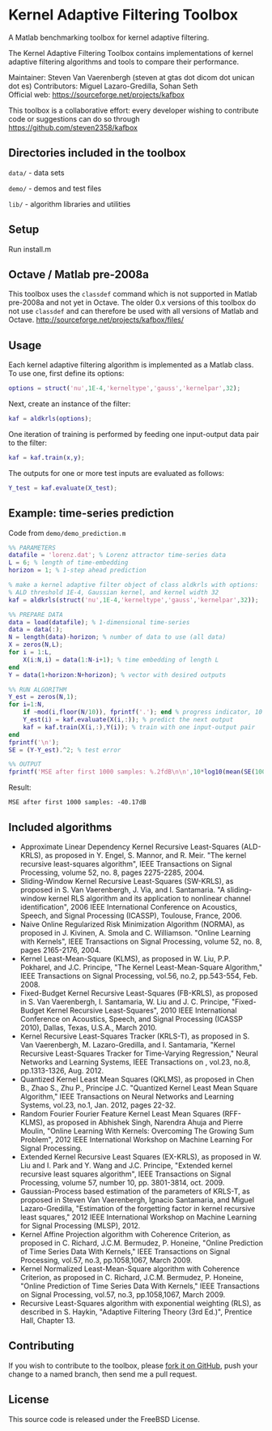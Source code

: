 ﻿Kernel Adaptive Filtering Toolbox
=================================

A Matlab benchmarking toolbox for kernel adaptive filtering.

The Kernel Adaptive Filtering Toolbox contains implementations of kernel adaptive filtering algorithms and tools to compare their performance.

Maintainer: Steven Van Vaerenbergh  (steven at gtas dot dicom dot unican dot es)
Contributors: Miguel Lazaro-Gredilla, Sohan Seth  
Official web: https://sourceforge.net/projects/kafbox  

This toolbox is a collaborative effort: every developer wishing to contribute code or suggestions can do so through https://github.com/steven2358/kafbox

Directories included in the toolbox
-----------------------------------

`data/` - data sets

`demo/` - demos and test files

`lib/` - algorithm libraries and utilities

Setup
-----

Run install.m

Octave / Matlab pre-2008a
-------------------------
This toolbox uses the `classdef` command which is not supported in Matlab pre-2008a and not yet in Octave. The older 0.x versions of this toolbox do not use `classdef` and can therefore be used with all versions of Matlab and Octave. http://sourceforge.net/projects/kafbox/files/

Usage
-----
Each kernel adaptive filtering algorithm is implemented as a Matlab class. To use one, first define its options:
```matlab
options = struct('nu',1E-4,'kerneltype','gauss','kernelpar',32);
```
Next, create an instance of the filter:
```matlab
kaf = aldkrls(options);
```
One iteration of training is performed by feeding one input-output data pair to the filter:
```matlab
kaf = kaf.train(x,y);
```
The outputs for one or more test inputs are evaluated as follows:
```matlab
Y_test = kaf.evaluate(X_test);
```

Example: time-series prediction
-------------------------------
Code from `demo/demo_prediction.m`
```matlab
%% PARAMETERS
datafile = 'lorenz.dat'; % Lorenz attractor time-series data
L = 6; % length of time-embedding
horizon = 1; % 1-step ahead prediction

% make a kernel adaptive filter object of class aldkrls with options: 
% ALD threshold 1E-4, Gaussian kernel, and kernel width 32
kaf = aldkrls(struct('nu',1E-4,'kerneltype','gauss','kernelpar',32));

%% PREPARE DATA
data = load(datafile); % 1-dimensional time-series
data = data(:);
N = length(data)-horizon; % number of data to use (all data)
X = zeros(N,L);
for i = 1:L,
    X(i:N,i) = data(1:N-i+1); % time embedding of length L
end
Y = data(1+horizon:N+horizon); % vector with desired outputs

%% RUN ALGORITHM
Y_est = zeros(N,1);
for i=1:N,
    if ~mod(i,floor(N/10)), fprintf('.'); end % progress indicator, 10 dots
    Y_est(i) = kaf.evaluate(X(i,:)); % predict the next output
    kaf = kaf.train(X(i,:),Y(i)); % train with one input-output pair
end
fprintf('\n');
SE = (Y-Y_est).^2; % test error

%% OUTPUT
fprintf('MSE after first 1000 samples: %.2fdB\n\n',10*log10(mean(SE(1001:end))));
```
Result:

    MSE after first 1000 samples: -40.17dB

Included algorithms
-------------------
- Approximate Linear Dependency Kernel Recursive Least-Squares (ALD-KRLS), as proposed in Y. Engel, S. Mannor, and R. Meir. "The kernel recursive least-squares algorithm", IEEE Transactions on Signal Processing, volume 52, no. 8, pages 2275-2285, 2004.
- Sliding-Window Kernel Recursive Least-Squares (SW-KRLS), as proposed in S. Van Vaerenbergh, J. Via, and I. Santamaria. "A sliding-window kernel RLS algorithm and its application to nonlinear channel identification", 2006 IEEE International Conference on Acoustics, Speech, and Signal Processing (ICASSP), Toulouse, France, 2006.
- Naive Online Regularized Risk Minimization Algorithm (NORMA), as proposed in J. Kivinen, A. Smola and C. Williamson. "Online Learning with Kernels", IEEE Transactions on Signal Processing, volume 52, no. 8, pages 2165-2176, 2004.
- Kernel Least-Mean-Square (KLMS), as proposed in W. Liu, P.P. Pokharel, and J.C. Principe, "The Kernel Least-Mean-Square Algorithm," IEEE Transactions on Signal Processing, vol.56, no.2, pp.543-554, Feb. 2008.
- Fixed-Budget Kernel Recursive Least-Squares (FB-KRLS), as proposed in S. Van Vaerenbergh, I. Santamaria, W. Liu and J. C. Principe, "Fixed-Budget Kernel Recursive Least-Squares", 2010 IEEE International Conference on Acoustics, Speech, and Signal Processing (ICASSP 2010), Dallas, Texas, U.S.A., March 2010.
- Kernel Recursive Least-Squares Tracker (KRLS-T), as proposed in S. Van Vaerenbergh, M. Lazaro-Gredilla, and I. Santamaria, "Kernel Recursive Least-Squares Tracker for Time-Varying Regression," Neural Networks and Learning Systems, IEEE Transactions on , vol.23, no.8, pp.1313-1326, Aug. 2012.
- Quantized Kernel Least Mean Squares (QKLMS), as proposed in Chen B., Zhao S., Zhu P., Principe J.C. "Quantized Kernel Least Mean Square Algorithm," IEEE Transactions on Neural Networks and Learning Systems, vol.23, no.1, Jan. 2012, pages 22-32.
- Random Fourier Fourier Feature Kernel Least Mean Squares (RFF-KLMS), as proposed in Abhishek Singh, Narendra Ahuja and Pierre Moulin, "Online Learning With Kernels: Overcoming The Growing Sum Problem", 2012 IEEE International Workshop on Machine Learning For Signal Processing.
- Extended Kernel Recursive Least Squares (EX-KRLS), as proposed in W. Liu and I. Park and Y. Wang and J.C. Principe, "Extended kernel recursive least squares algorithm", IEEE Transactions on Signal Processing, volume 57, number 10, pp. 3801-3814, oct. 2009.
- Gaussian-Process based estimation of the parameters of KRLS-T, as proposed in Steven Van Vaerenbergh, Ignacio Santamaria, and Miguel Lazaro-Gredilla, "Estimation of the forgetting factor in kernel recursive least squares," 2012 IEEE International Workshop on Machine Learning for Signal Processing (MLSP), 2012.
- Kernel Affine Projection algorithm with Coherence Criterion, as proposed in C. Richard, J.C.M. Bermudez, P. Honeine, "Online Prediction of Time Series Data With Kernels," IEEE Transactions on Signal Processing, vol.57, no.3, pp.1058,1067, March 2009.
- Kernel Normalized Least-Mean-Square algorithm with Coherence Criterion, as proposed in C. Richard, J.C.M. Bermudez, P. Honeine, "Online Prediction of Time Series Data With Kernels," IEEE Transactions on Signal Processing, vol.57, no.3, pp.1058,1067, March 2009.
- Recursive Least-Squares algorithm with exponential weighting (RLS), as described in S. Haykin, "Adaptive Filtering Theory (3rd Ed.)", Prentice Hall, Chapter 13.

Contributing
------------
If you wish to contribute to the toolbox, please [fork it on GitHub](https://github.com/steven2358/kafbox), push your change to a named branch, then send me a pull request.

License
-------
This source code is released under the FreeBSD License.
